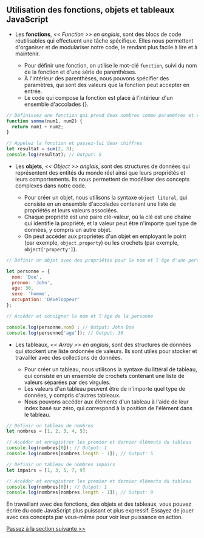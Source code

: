 ## Utilisation des fonctions, objets et tableaux JavaScript

- Les **fonctions**, *<< Function >> en anglais*, sont des blocs de code réutilisables qui effectuent une tâche spécifique. Elles nous permettent d'organiser et de modulariser notre code, le rendant plus facile à lire et à maintenir.

    - Pour définir une fonction, on utilise le mot-clé `function`, suivi du nom de la fonction et d'une série de parenthèses.
    - À l'intérieur des parenthèses, nous pouvons spécifier des paramètres, qui sont des valeurs que la fonction peut accepter en entrée.
    - Le code qui compose la fonction est placé à l'intérieur d'un ensemble d'accolades {}.

```Javascript
// Définissez une fonction qui prend deux nombres comme paramètres et renvoie leur somme
function somme(num1, num2) {
  return num1 + num2;
}

// Appelez la fonction et passez-lui deux chiffres
let resultat = sum(2, 3);
console.log(resultat); // Output: 5
```

- Les **objets**, *<< Object >> anglais*, sont des structures de données qui représentent des entités du monde réel ainsi que leurs propriétés et leurs comportements. Ils nous permettent de modéliser des concepts complexes dans notre code.

    - Pour créer un objet, nous utilisons la syntaxe `object literal`, qui consiste en un ensemble d'accolades contenant une liste de propriétés et leurs valeurs associées.
    - Chaque propriété est une paire clé-valeur, où la clé est une chaîne qui identifie la propriété, et la valeur peut être n'importe quel type de données, y compris un autre objet.
    - On peut accéder aux propriétés d'un objet en employant le point (par exemple, `object.property`) ou les crochets (par exemple, `object['property']`).

```Javascript
// Définir un objet avec des propriétés pour le nom et l'âge d'une personne.

let personne = {
  nom: 'Doe',
  prenom: 'John',
  age: 30,
  sexe: 'homme',
  occupation: 'Développeur'
};

// Accéder et consigner le nom et l'âge de la personne

console.log(personne.nom) ; // Output: John Doe
console.log(personne['age']); // Output: 30
```

- Les tableaux, *<< Array >> en anglais*, sont des structures de données qui stockent une liste ordonnée de valeurs. Ils sont utiles pour stocker et travailler avec des collections de données.

    - Pour créer un tableau, nous utilisons la syntaxe du littéral de tableau, qui consiste en un ensemble de crochets contenant une liste de valeurs séparées par des virgules.
    - Les valeurs d'un tableau peuvent être de n'importe quel type de données, y compris d'autres tableaux.
    - Nous pouvons accéder aux éléments d'un tableau à l'aide de leur index basé sur zéro, qui correspond à la position de l'élément dans le tableau.

```Javascript
// Définir un tableau de nombres
let nombres = [1, 2, 3, 4, 5];

// Accéder et enregistrer les premier et dernier éléments du tableau
console.log(nombres[0]); // Output: 1
console.log(nombres[nombres.length - 1]); // Output: 5

// Définir un tableau de nombres impairs
let impairs = [1, 3, 5, 7, 9]

// Accéder et enregistrer les premier et dernier éléments du tableau
console.log(nombres[0]); // Output: 1
console.log(nombres[nombres.length - 1]); // Output: 9
```

En travaillant avec des fonctions, des objets et des tableaux, vous pouvez écrire du code JavaScript plus puissant et plus expressif. Essayez de jouer avec ces concepts par vous-même pour voir leur puissance en action.


[Passez à la section suivante >>](https://github.com/Le-BootCamp-Grow/supports-de-cours/blob/main/notes-de-cours/niveau-d-entree/developpeur-web/semaine_1_jour_3/4_javascript_dom.md)